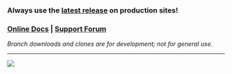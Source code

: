 ### Always use the **[latest release](https://github.com/codepotent/Head-Cleaner/releases/latest)** on production sites! 

### [Online Docs](https://codepotent.com/classicpress/plugins/) **|** [Support Forum](https://forums.classicpress.net/c/plugins/plugin-support/67)

_Branch downloads and clones are for development; not for general use._

---

[![](https://static.codepotent.com/images/logotype/code-potent-logotype-wordmark-252x36.png)](https://codepotent.com/classicpress/plugins/)
